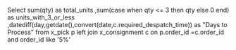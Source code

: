 
Select sum(qty) as total_units
,sum(case when qty <= 3 then qty else 0 end) as units_with_3_or_less
,datediff(day,getdate(),convert(date,c.required_despatch_time)) as "Days to Process"
from x_pick p
left join x_consignment c on p.order_id =c.order_id
and order_id like '5%'


